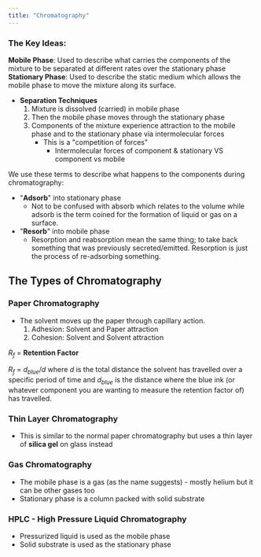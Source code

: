 ```yaml
---
title: "Chromatography"
---
```


### The Key Ideas:

**Mobile Phase**: Used to describe what carries the components of the mixture to be separated at different rates over the stationary phase
**Stationary Phase**: Used to describe the static medium which allows the mobile phase to move the mixture along its surface.

- **Separation Techniques**
	1. Mixture is dissolved (carried) in mobile phase
	2. Then the mobile phase moves through the stationary phase
	3. Components of the mixture experience attraction to the mobile phase and to the stationary phase via intermolecular forces
		- This is a "competition of forces"
			- Intermolecular forces of component & stationary VS component vs mobile

We use these terms to describe what happens to the components during chromatography:
- "**Adsorb**" into stationary phase
	- Not to be confused with absorb which relates to the volume while adsorb is the term coined for the formation of liquid or gas on a surface.
- "**Resorb**" into mobile phase
	- Resorption and reabsorption mean the same thing; to take back something that was previously secreted/emitted. Resorption is just the process of re-adsorbing something.

## The Types of Chromatography

### Paper Chromatography

- The solvent moves up the paper through capillary action.
	1. Adhesion: Solvent and Paper attraction
	2. Cohesion: Solvent and Solvent attraction

$R_f$ = **Retention Factor**

$R_f$ = $d_{blue}/d$   where *d* is the total distance the solvent has travelled over a specific period of time and $d_{blue}$ is the distance where the blue ink (or whatever component you are wanting to measure the retention factor of) has travelled.

### Thin Layer Chromatography

- This is similar to the normal paper chromatography but uses a thin layer of **silica gel** on glass instead

### Gas Chromatography

- The mobile phase is a gas (as the name suggests) - mostly helium but it can be other gases too
- Stationary phase is a column packed with solid substrate

### HPLC - High Pressure Liquid Chromatography

- Pressurized liquid is used as the mobile phase
- Solid substrate is used as the stationary phase
